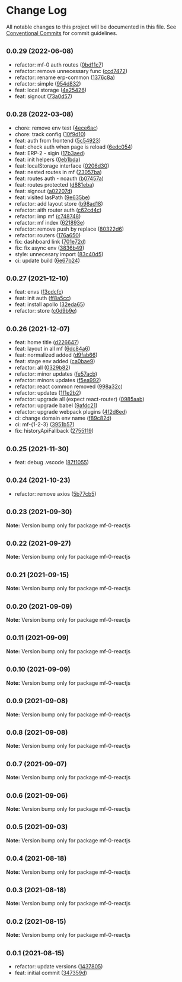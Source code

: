 # Change Log

All notable changes to this project will be documented in this file.
See [Conventional Commits](https://conventionalcommits.org) for commit guidelines.

## <small>0.0.29 (2022-06-08)</small>

* refactor: mf-0 auth routes ([0bd11c7](https://github.com/gmahechas/erp/commit/0bd11c7))
* refactor: remove unnecessary func ([ccd7472](https://github.com/gmahechas/erp/commit/ccd7472))
* refactor: rename erp-common ([1376c8a](https://github.com/gmahechas/erp/commit/1376c8a))
* refactor: simple ([954d832](https://github.com/gmahechas/erp/commit/954d832))
* feat: local storage ([4a25426](https://github.com/gmahechas/erp/commit/4a25426))
* feat: signout ([73a0d57](https://github.com/gmahechas/erp/commit/73a0d57))





## <small>0.0.28 (2022-03-08)</small>

* chore: remove env test ([4ece6ac](https://github.com/gmahechas/erp/commit/4ece6ac))
* chore: track config ([10f9d10](https://github.com/gmahechas/erp/commit/10f9d10))
* feat: auth from frontend ([5c54923](https://github.com/gmahechas/erp/commit/5c54923))
* feat: check auth when page is reload ([6edc054](https://github.com/gmahechas/erp/commit/6edc054))
* feat: ERP-2 - sigin ([17b3aed](https://github.com/gmahechas/erp/commit/17b3aed))
* feat: init helpers ([0eb1bda](https://github.com/gmahechas/erp/commit/0eb1bda))
* feat: localStorage interface ([0206d30](https://github.com/gmahechas/erp/commit/0206d30))
* feat: nested routes in mf ([23057ba](https://github.com/gmahechas/erp/commit/23057ba))
* feat: routes auth - noauth ([b07457a](https://github.com/gmahechas/erp/commit/b07457a))
* feat: routes protected ([d881eba](https://github.com/gmahechas/erp/commit/d881eba))
* feat: signout ([a02207d](https://github.com/gmahechas/erp/commit/a02207d))
* feat: visited lasPath ([9e635be](https://github.com/gmahechas/erp/commit/9e635be))
* refactor: add layout store ([b98ad18](https://github.com/gmahechas/erp/commit/b98ad18))
* refactor: aith router auth ([c62cd4c](https://github.com/gmahechas/erp/commit/c62cd4c))
* refactor: imp mf ([c748748](https://github.com/gmahechas/erp/commit/c748748))
* refactor: mf index ([621893e](https://github.com/gmahechas/erp/commit/621893e))
* refactor: remove push by replace ([80322d6](https://github.com/gmahechas/erp/commit/80322d6))
* refactor: routers ([176a650](https://github.com/gmahechas/erp/commit/176a650))
* fix: dashboard link ([701e72d](https://github.com/gmahechas/erp/commit/701e72d))
* fix: fix async env ([3836b49](https://github.com/gmahechas/erp/commit/3836b49))
* style: unnecesary import ([83c40d5](https://github.com/gmahechas/erp/commit/83c40d5))
* ci: update build ([6e67b24](https://github.com/gmahechas/erp/commit/6e67b24))





## <small>0.0.27 (2021-12-10)</small>

* feat: envs ([f3cdcfc](https://github.com/gmahechas/erp/commit/f3cdcfc))
* feat: init auth ([ff8a5cc](https://github.com/gmahechas/erp/commit/ff8a5cc))
* feat: install apollo ([32eda65](https://github.com/gmahechas/erp/commit/32eda65))
* refactor: store ([c0d9b9e](https://github.com/gmahechas/erp/commit/c0d9b9e))





## <small>0.0.26 (2021-12-07)</small>

* feat: home title ([d226647](https://github.com/gmahechas/erp/commit/d226647))
* feat: layout in all mf ([6dc84a6](https://github.com/gmahechas/erp/commit/6dc84a6))
* feat: normalized added ([d9fab66](https://github.com/gmahechas/erp/commit/d9fab66))
* feat: stage env added ([ca0bae9](https://github.com/gmahechas/erp/commit/ca0bae9))
* refactor: all ([0329b82](https://github.com/gmahechas/erp/commit/0329b82))
* refactor: minor updates ([fe57acb](https://github.com/gmahechas/erp/commit/fe57acb))
* refactor: minors updates ([f5ea992](https://github.com/gmahechas/erp/commit/f5ea992))
* refactor: react common removed ([998a32c](https://github.com/gmahechas/erp/commit/998a32c))
* refactor: updates ([1f1e2b2](https://github.com/gmahechas/erp/commit/1f1e2b2))
* refactor: upgrade all (expect react-router) ([0985aab](https://github.com/gmahechas/erp/commit/0985aab))
* refactor: upgrade babel ([9afdc21](https://github.com/gmahechas/erp/commit/9afdc21))
* refactor: upgrade webpack plugins ([4f2d8ed](https://github.com/gmahechas/erp/commit/4f2d8ed))
* ci: change domain env name ([f89c82d](https://github.com/gmahechas/erp/commit/f89c82d))
* ci: mf-{1-2-3} ([3951b57](https://github.com/gmahechas/erp/commit/3951b57))
* fix: historyApiFallback ([2755119](https://github.com/gmahechas/erp/commit/2755119))





## <small>0.0.25 (2021-11-30)</small>

* feat: debug .vscode ([87f1055](https://github.com/gmahechas/erp/commit/87f1055))





## <small>0.0.24 (2021-10-23)</small>

* refactor: remove axios ([5b77cb5](https://github.com/gmahechas/erp/commit/5b77cb5))





## <small>0.0.23 (2021-09-30)</small>

**Note:** Version bump only for package mf-0-reactjs





## <small>0.0.22 (2021-09-27)</small>

**Note:** Version bump only for package mf-0-reactjs





## <small>0.0.21 (2021-09-15)</small>

**Note:** Version bump only for package mf-0-reactjs





## <small>0.0.20 (2021-09-09)</small>

**Note:** Version bump only for package mf-0-reactjs





## <small>0.0.11 (2021-09-09)</small>

**Note:** Version bump only for package mf-0-reactjs





## <small>0.0.10 (2021-09-09)</small>

**Note:** Version bump only for package mf-0-reactjs





## <small>0.0.9 (2021-09-08)</small>

**Note:** Version bump only for package mf-0-reactjs





## <small>0.0.8 (2021-09-08)</small>

**Note:** Version bump only for package mf-0-reactjs





## <small>0.0.7 (2021-09-07)</small>

**Note:** Version bump only for package mf-0-reactjs





## <small>0.0.6 (2021-09-06)</small>

**Note:** Version bump only for package mf-0-reactjs





## <small>0.0.5 (2021-09-03)</small>

**Note:** Version bump only for package mf-0-reactjs





## <small>0.0.4 (2021-08-18)</small>

**Note:** Version bump only for package mf-0-reactjs





## <small>0.0.3 (2021-08-18)</small>

**Note:** Version bump only for package mf-0-reactjs





## <small>0.0.2 (2021-08-15)</small>

**Note:** Version bump only for package mf-0-reactjs





## <small>0.0.1 (2021-08-15)</small>

* refactor: update versions ([1437805](https://github.com/gmahechas/erp/commit/1437805))
* feat: initial commit ([347359d](https://github.com/gmahechas/erp/commit/347359d))
